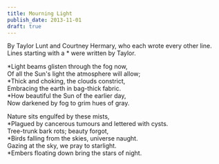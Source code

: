 ```yaml
---
title: Mourning Light
publish_date: 2013-11-01
draft: true
---
```


By Taylor Lunt and Courtney Hermary, who each wrote every other line. Lines starting with a * were written by Taylor.

*Light beams glisten through the fog now,  
Of all the Sun's light the atmosphere will allow;  
*Thick and choking, the clouds constrict,  
Embracing the earth in bag-thick fabric.  
*How beautiful the Sun of the earlier day,  
Now darkened by fog to grim hues of gray.  

Nature sits engulfed by these mists,  
*Plagued by cancerous tumours and lettered with cysts.  
Tree-trunk bark rots; beauty forgot,  
*Birds falling from the skies, universe naught.  
Gazing at the sky, we pray to starlight.  
*Embers floating down bring the stars of night.  

